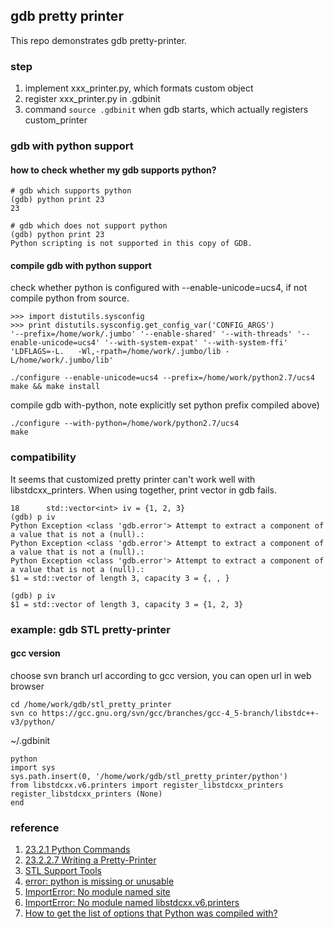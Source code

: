 ## gdb pretty printer
This repo demonstrates gdb pretty-printer.

### step
1. implement xxx_printer.py, which formats custom object
2. register xxx_printer.py in .gdbinit
3. command ```source .gdbinit``` when gdb starts, which actually registers custom_printer

### gdb with python support
#### how to check whether my gdb supports python?
```
# gdb which supports python
(gdb) python print 23
23

# gdb which does not support python
(gdb) python print 23
Python scripting is not supported in this copy of GDB.
```

#### compile gdb with python support
check whether python is configured with --enable-unicode=ucs4, if not compile python from source.
```
>>> import distutils.sysconfig
>>> print distutils.sysconfig.get_config_var('CONFIG_ARGS')
'--prefix=/home/work/.jumbo' '--enable-shared' '--with-threads' '--enable-unicode=ucs4' '--with-system-expat' '--with-system-ffi' 'LDFLAGS=-L.   -Wl,-rpath=/home/work/.jumbo/lib -L/home/work/.jumbo/lib'

./configure --enable-unicode=ucs4 --prefix=/home/work/python2.7/ucs4
make && make install
```

compile gdb with-python, note explicitly set python prefix compiled above)
```
./configure --with-python=/home/work/python2.7/ucs4
make
```

### compatibility
It seems that customized pretty printer can't work well with libstdcxx_printers. When using together, print vector in gdb fails.
```
18      std::vector<int> iv = {1, 2, 3}
(gdb) p iv
Python Exception <class 'gdb.error'> Attempt to extract a component of a value that is not a (null).: 
Python Exception <class 'gdb.error'> Attempt to extract a component of a value that is not a (null).: 
Python Exception <class 'gdb.error'> Attempt to extract a component of a value that is not a (null).: 
$1 = std::vector of length 3, capacity 3 = {, , }

(gdb) p iv
$1 = std::vector of length 3, capacity 3 = {1, 2, 3}
```

### example: gdb STL pretty-printer
#### gcc version
choose svn branch url according to gcc version, you can open url in web browser
```
cd /home/work/gdb/stl_pretty_printer
svn co https://gcc.gnu.org/svn/gcc/branches/gcc-4_5-branch/libstdc++-v3/python/
```

~/.gdbinit
```
python
import sys
sys.path.insert(0, '/home/work/gdb/stl_pretty_printer/python')
from libstdcxx.v6.printers import register_libstdcxx_printers
register_libstdcxx_printers (None)
end
```

### reference
1. [23.2.1 Python Commands](https://sourceware.org/gdb/onlinedocs/gdb/Python-Commands.html)
1. [23.2.2.7 Writing a Pretty-Printer](https://sourceware.org/gdb/onlinedocs/gdb/Writing-a-Pretty_002dPrinter.html#Writing-a-Pretty_002dPrinter)
1. [STL Support Tools](https://www.sourceware.org/gdb/wiki/STLSupport)
1. [error: python is missing or unusable](http://stackoverflow.com/questions/10792844/python-missing-or-unusable-error-while-cross-compiling-gdb)
1. [ImportError: No module named site](http://stackoverflow.com/questions/5599872/python-windows-importerror-no-module-named-site)
1. [ImportError: No module named libstdcxx.v6.printers](http://stackoverflow.com/questions/32389977/import-error-no-module-name-libstdcxx)
1. [How to get the list of options that Python was compiled with?](http://stackoverflow.com/questions/10192758/how-to-get-the-list-of-options-that-python-was-compiled-with)